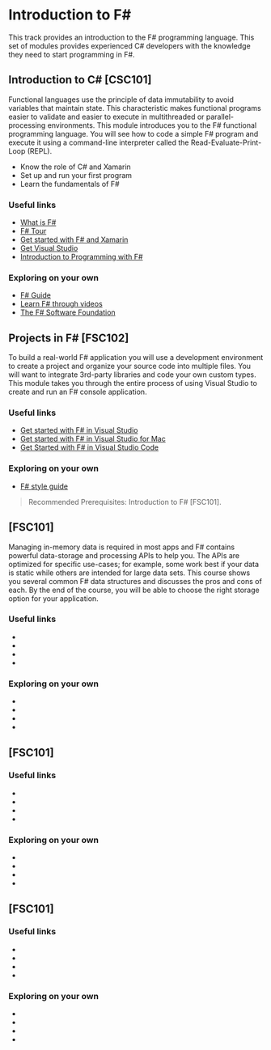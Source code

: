 # Introduction to F#

This track provides an introduction to the F# programming language. This set of modules provides experienced C# developers with the knowledge they need to start programming in F#.

## Introduction to C# [CSC101]

Functional languages use the principle of data immutability to avoid variables that maintain state. This characteristic makes functional programs easier to validate and easier to execute in multithreaded or parallel-processing environments. This module introduces you to the F# functional programming language. You will see how to code a simple F# program and execute it using a command-line interpreter called the Read-Evaluate-Print-Loop (REPL). 

- Know the role of C# and Xamarin
- Set up and run your first program
- Learn the fundamentals of F#

### Useful links

- [What is F#](https://docs.microsoft.com/en-us/dotnet/fsharp/what-is-fsharp)
- [F# Tour](https://docs.microsoft.com/en-us/dotnet/fsharp/tour)
- [Get started with F# and Xamarin](https://docs.microsoft.com/xamarin/cross-platform/platform/fsharp/)
-	[Get Visual Studio](https://visualstudio.microsoft.com/vs/) 
- [Introduction to Programming with F#](https://www.youtube.com/watch?v=Teak30_pXHk&list=PLEoMzSkcN8oNiJ67Hd7oRGgD1d4YBxYGC)

### Exploring on your own

- [F# Guide](https://docs.microsoft.com/en-us/dotnet/fsharp/)
- [Learn F# through videos](https://docs.microsoft.com/en-us/dotnet/fsharp/#learn-f-through-videos)
- [The F# Software Foundation](https://fsharp.org/)

##  Projects in F# [FSC102]

To build a real-world F# application you will use a development environment to create a project and organize your source code into multiple files. You will want to integrate 3rd-party libraries and code your own custom types. This module takes you through the entire process of using Visual Studio to create and run an F# console application.

### Useful links

- [Get started with F# in Visual Studio](https://docs.microsoft.com/en-us/dotnet/fsharp/get-started/get-started-visual-studio)
- [Get started with F# in Visual Studio for Mac](https://docs.microsoft.com/en-us/dotnet/fsharp/get-started/get-started-with-visual-studio-for-mac)
- [Get Started with F# in Visual Studio Code](https://docs.microsoft.com/en-us/dotnet/fsharp/get-started/get-started-vscode)


### Exploring on your own

- [F# style guide](https://docs.microsoft.com/en-us/dotnet/fsharp/style-guide/)

> Recommended Prerequisites: Introduction to F# [FSC101].

##  [FSC101]

Managing in-memory data is required in most apps and F# contains powerful data-storage and processing APIs to help you. The APIs are optimized for specific use-cases; for example, some work best if your data is static while others are intended for large data sets. This course shows you several common F# data structures and discusses the pros and cons of each. By the end of the course, you will be able to choose the right storage option for your application.

### Useful links

- []()
- []()
- []()
-	[]() 

### Exploring on your own

- []()
- []()
- []()
-	[]() 

##  [FSC101]



### Useful links

- []()
- []()
- []()
-	[]() 

### Exploring on your own

- []()
- []()
- []()
-	[]() 

##  [FSC101]



### Useful links

- []()
- []()
- []()
-	[]() 

### Exploring on your own

- []()
- []()
- []()
-	[]() 
